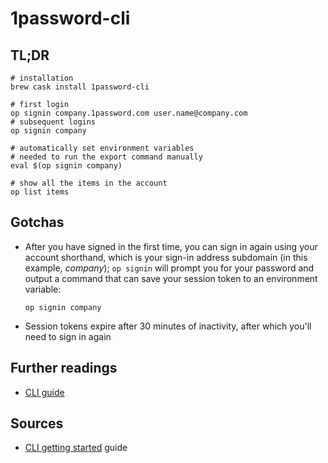 # 1password-cli

## TL;DR

```shell
# installation
brew cask install 1password-cli

# first login
op signin company.1password.com user.name@company.com
# subsequent logins
op signin company

# automatically set environment variables
# needed to run the export command manually
eval $(op signin company)

# show all the items in the account
op list items
```

## Gotchas

- After you have signed in the first time, you can sign in again using your account shorthand, which is your sign-in address subdomain (in this example, _company_); `op signin` will prompt you for your password and output a command that can save your session token to an environment variable:

  ```shell
  op signin company
  ```

- Session tokens expire after 30 minutes of inactivity, after which you'll need to sign in again

## Further readings

- [CLI guide]

[cli guide]: https://support.1password.com/command-line/

## Sources

- [CLI getting started] guide

[cli getting started]: https://support.1password.com/command-line-getting-started/
